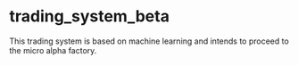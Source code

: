 # trading_system_beta
This trading system is based on machine learning and intends to proceed to the micro alpha factory.
